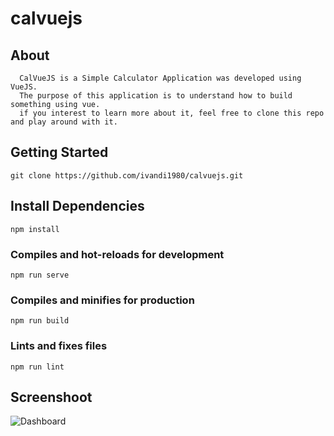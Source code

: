 # calvuejs

## About 

      CalVueJS is a Simple Calculator Application was developed using VueJS.
      The purpose of this application is to understand how to build something using vue.
      if you interest to learn more about it, feel free to clone this repo and play around with it.

## Getting Started

```
git clone https://github.com/ivandi1980/calvuejs.git

```

## Install Dependencies
```
npm install
```

### Compiles and hot-reloads for development
```
npm run serve
```

### Compiles and minifies for production
```
npm run build
```

### Lints and fixes files
```
npm run lint
```

## Screenshoot
![Dashboard](calculator.png "This is the Calculator's Captured")
